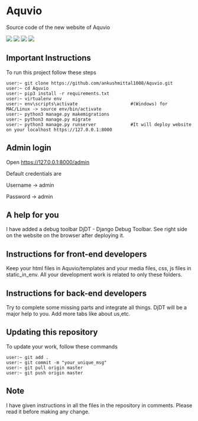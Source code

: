 # Aquvio
Source code of the new website of Aquvio

![](https://img.shields.io/github/license/CybSec-NITW/WeaponHEX)
![](https://img.shields.io/github/issues/CybSec-NITW/WeaponHEX)
![](https://img.shields.io/pypi/pyversions/django.svg)
![](https://img.shields.io/github/stars/CybSec-NITW/WeaponHEX)

## Important Instructions
To run this project follow these steps

```
user:~ git clone https://github.com/ankushmittal1008/Aquvio.git
user:~ cd Aquvio
user:~ pip3 install -r requirements.txt
user:~ virtualenv env
user:~ env\scripts\activate                    #(Windows) for MAC/Linux -> source env/bin/activate
user:~ python3 manage.py makemigrations
user:~ python3 manage.py migrate
user:~ python3 manage.py runserver             #It will deploy website on your localhost https://127.0.0.1:8000
```

## Admin login

Open https://127.0.0.1:8000/admin

Default credentials are

Username -> admin

Password -> admin

## A help for you
I have added a debug toolbar DjDT - Django Debug Toolbar. See right side on the website on the browser after deploying it.

## Instructions for front-end developers
Keep your html files in Aquvio/templates and your media files, css, js files in static_in_env. All your development work is related to only these folders.

## Instructions for back-end developers
Try to complete some missing parts and integrate all things. DjDT will be a major help to you. Add more tabs like about us,etc.

## Updating this repository
To update your work, follow these commands
```
user:~ git add .
user:~ git commit -m "your_unique_msg"
user:~ git pull origin master
user:~ git push origin master
```

## Note
I have given instructions in all the files in the repository in comments. Please read it before making any change.
